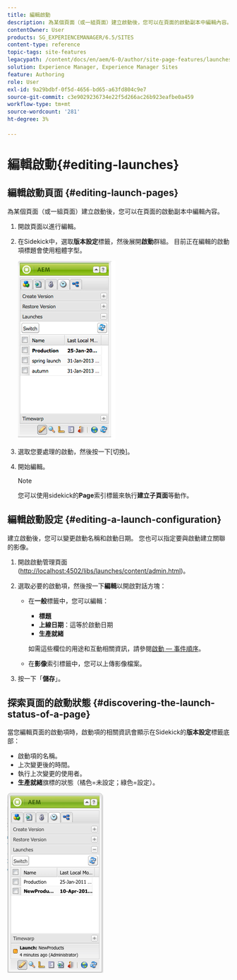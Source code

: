 ```yaml
---
title: 編輯啟動
description: 為某個頁面（或一組頁面）建立啟動後，您可以在頁面的啟動副本中編輯內容。
contentOwner: User
products: SG_EXPERIENCEMANAGER/6.5/SITES
content-type: reference
topic-tags: site-features
legacypath: /content/docs/en/aem/6-0/author/site-page-features/launches
solution: Experience Manager, Experience Manager Sites
feature: Authoring
role: User
exl-id: 9a29bdbf-0f5d-4656-bd65-a63fd804c9e7
source-git-commit: c3e9029236734e22f5d266ac26b923eafbe0a459
workflow-type: tm+mt
source-wordcount: '281'
ht-degree: 3%

---
```


# 編輯啟動{#editing-launches}

## 編輯啟動頁面 {#editing-launch-pages}

為某個頁面（或一組頁面）建立啟動後，您可以在頁面的啟動副本中編輯內容。

1. 開啟頁面以進行編輯。
1. 在Sidekick中，選取&#x200B;**版本設定**&#x200B;標籤，然後展開&#x200B;**啟動**&#x200B;群組。 目前正在編輯的啟動項標題會使用粗體字型。

   ![chlimage_1-13](assets/chlimage_1-13.jpeg)

1. 選取您要處理的啟動，然後按一下[切換]。**&#x200B;**
1. 開始編輯。

   >[!NOTE]
   >
   >您可以使用sidekick的&#x200B;**Page**&#x200B;索引標籤來執行&#x200B;**建立子頁面**&#x200B;等動作。

## 編輯啟動設定 {#editing-a-launch-configuration}

建立啟動後，您可以變更啟動名稱和啟動日期。 您也可以指定要與啟動建立關聯的影像。

1. 開啟啟動管理頁面([http://localhost:4502/libs/launches/content/admin.html](http://localhost:4502/libs/launches/content/admin.html))。

1. 選取必要的啟動項，然後按一下&#x200B;**編輯**&#x200B;以開啟對話方塊：

   * 在&#x200B;**一般**&#x200B;標籤中，您可以編輯：

      * **標題**
      * **上線日期**：這等於啟動日期
      * **生產就緒**

     如需這些欄位的用途和互動相關資訊，請參閱[啟動 — 事件順序](/help/sites-authoring/launches.md#launches-the-order-of-events)。

   * 在&#x200B;**影像**&#x200B;索引標籤中，您可以上傳影像檔案。

1. 按一下「**儲存**」。

## 探索頁面的啟動狀態 {#discovering-the-launch-status-of-a-page}

當您編輯頁面的啟動項時，啟動項的相關資訊會顯示在Sidekick的&#x200B;**版本設定**&#x200B;標籤底部：

* 啟動項的名稱。
* 上次變更後的時間。
* 執行上次變更的使用者。
* **生產就緒**&#x200B;旗標的狀態（橘色=未設定；綠色=設定）。

![chlimage_1-186](assets/chlimage_1-186.png)

